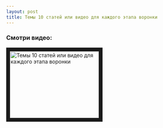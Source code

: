```yaml
---
layout: post
title: Темы 10 статей или видео для каждого этапа воронки
---
```


### Смотри видео:

<a href="http://www.youtube.com/watch?feature=player_embedded&v=TU6Xapyn9XM
" target="_blank"><img src="http://img.youtube.com/vi/TU6Xapyn9XM/0.jpg" 
alt="Темы 10 статей или видео для каждого этапа воронки" width="240" height="180" border="10" /></a>
